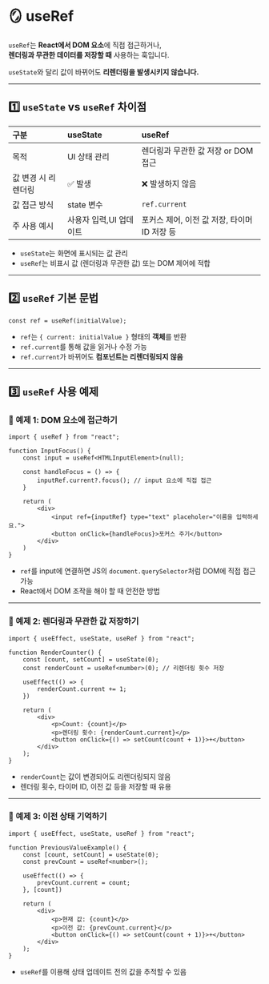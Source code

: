 # 🪞 useRef

`useRef`는 **React에서 DOM 요소**에 직접 접근하거나,  
**렌더링과 무관한 데이터를 저장할 때** 사용하는 훅입니다.

`useState`와 달리 값이 바뀌어도 **리렌더링을 발생시키지 않습니다.**

---

## 1️⃣ `useState` vs `useRef` 차이점

|구분|useState|useRef|
|:---|:---|:----|
|목적|UI 상태 관리|렌더링과 무관한 값 저장 or DOM 접근|
|값 변경 시 리렌더링|✅ 발생|❌ 발생하지 않음|
|값 접근 방식|state 변수|`ref.current`|
|주 사용 예시|사용자 입력,UI 업데이트|포커스 제어, 이전 값 저장, 타이머 ID 저장 등|

- `useState`는 화면에 표시되는 값 관리
- `useRef`는 비표시 값 (렌더링과 무관한 값) 또는 DOM 제어에 적합

---

## 2️⃣ `useRef` 기본 문법

```tsx
const ref = useRef(initialValue);
```

- `ref`는 `{ current: initialValue }` 형태의 **객체**를 반환
- `ref.current`를 통해 값을 읽거나 수정 가능
- `ref.current`가 바뀌어도 **컴포넌트는 리렌더링되지 않음**

---

## 3️⃣ `useRef` 사용 예제

### 🧐 예제 1: DOM 요소에 접근하기

```tsx
import { useRef } from "react";

function InputFocus() {
	const input = useRef<HTMLInputElement>(null);

	const handleFocus = () => {
		inputRef.current?.focus(); // input 요소에 직접 접근
	}

	return (
		<div>
			<input ref={inputRef} type="text" placeholer="이름을 입력하세요.">
			<button onClick={handleFocus}>포커스 주기</button>
		</div>
	)
}
```

- `ref`를 input에 연결하면 JS의 `document.querySelector`처럼 DOM에 직접 접근 가능
- React에서 DOM 조작을 해야 할 때 안전한 방법

---

### 🧐 예제 2: 렌더링과 무관한 값 저장하기

```tsx
import { useEffect, useState, useRef } from "react";

function RenderCounter() {
	const [count, setCount] = useState(0);
	const renderCount = useRef<number>(0); // 리렌더링 횟수 저장

	useEffect(() => {
		renderCount.current += 1;
	})

	return (
		<div>
			<p>Count: {count}</p>
			<p>렌더링 횟수: {renderCount.current}</p>
			<button onClick={() => setCount(count + 1)}>+</button>
		</div>
	);
}
```

- `renderCount`는 값이 변경되어도 리렌더링되지 않음
- 렌더링 횟수, 타이머 ID, 이전 값 등을 저장할 때 유용

---

### 🧐 예제 3: 이전 상태 기억하기

```tsx
import { useEffect, useState, useRef } from "react";

function PreviousValueExample() {
	const [count, setCount] = useState(0);
	const prevCount = useRef<number>();

	useEffect(() => {
		prevCount.current = count;
	}, [count])

	return (
		<div>
			<p>현재 값: {count}</p>
			<p>이전 값: {prevCount.current}</p>
			<button onClick={() => setCount(count + 1)}>+</button>
		</div>
	);
}
```

- `useRef`를 이용해 상태 업데이트 전의 값을 추적할 수 있음
